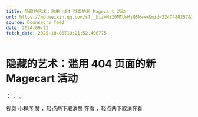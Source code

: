 ```yaml
---
title: 隐藏的艺术：滥用 404 页面的新 Magecart 活动
url: https://mp.weixin.qq.com/s?__biz=MzI0MTUwMjQ5Nw==&mid=2247488257&idx=1&sn=d36a3bcec0b489413cda40ddd1732149
source: Doonsec's feed
date: 2024-09-22
fetch_date: 2025-10-06T18:21:52.406775
---
```


# 隐藏的艺术：滥用 404 页面的新 Magecart 活动

：
，
。

视频
小程序
赞
，轻点两下取消赞
在看
，轻点两下取消在看
